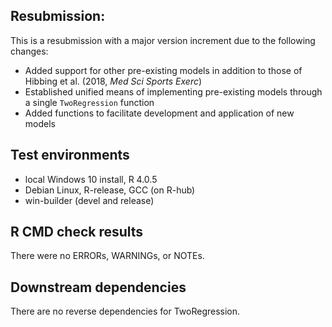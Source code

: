 ## Resubmission:
This is a resubmission with a major version increment
due to the following changes:

* Added support for other pre-existing models in addition to those
  of Hibbing et al. (2018, *Med Sci Sports Exerc*)
* Established unified means of implementing pre-existing models through
  a single `TwoRegression` function
* Added functions to facilitate development and application of new models


## Test environments
* local Windows 10 install, R 4.0.5
* Debian Linux, R-release, GCC (on R-hub)
* win-builder (devel and release)

## R CMD check results
There were no ERRORs, WARNINGs, or NOTEs.

## Downstream dependencies
There are no reverse dependencies for TwoRegression.
